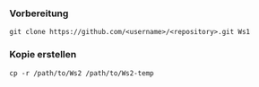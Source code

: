 ### Vorbereitung
```
git clone https://github.com/<username>/<repository>.git Ws1
```
### Kopie erstellen
```
cp -r /path/to/Ws2 /path/to/Ws2-temp

```